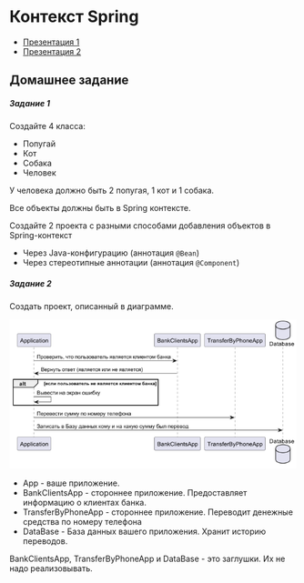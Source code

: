 # Контекст Spring

- [Презентация 1](https://docs.google.com/presentation/d/1prFZVgy6VlQ1dXxjs_601HX5vQ0QV6AzAxMb-8B6Y9I/edit?usp=sharing)
- [Презентация 2](https://docs.google.com/presentation/d/1ESgxmzR_KWfkr69wVps1rfwtfE-8FItVatsRALZTCP8/edit?usp=sharing)

## Домашнее задание

##### Задание 1

Создайте 4 класса:

- Попугай
- Кот
- Собака
- Человек

У человека должно быть 2 попугая, 1 кот и 1 собака.

Все объекты должны быть в Spring контексте.

Создайте 2 проекта с разными способами добавления объектов в Spring-контекст

- Через Java-конфигурацию (аннотация `@Bean`)
- Через стереотипные аннотации (аннотация `@Component`)

##### Задание 2

Создать проект, описанный в диаграмме.

![](diagram.png)

- App - ваше приложение.
- BankClientsApp - стороннее приложение. Предоставляет информацию о клиентах банка.
- TransferByPhoneApp - стороннее приложение. Переводит денежные средства по номеру телефона
- DataBase - База данных вашего приложения. Хранит историю переводов.

BankClientsApp, TransferByPhoneApp и DataBase - это заглушки. Их не надо реализовывать.